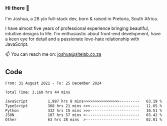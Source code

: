 ### Hi there 👋

I'm Joshua, a 28 y/o full-stack dev, born & raised in Pretoria, South Africa. 

I have almost five years of professional experience bringing beautiful, intuitive designs to life. I'm enthusiastic about front-end development, have a keen eye for detail and a passionate love-hate relationship with JavaScript.

📫 You can reach me on: joshua@sitelab.co.za

## **Code**

<!--START_SECTION:waka-->

```txt
From: 31 August 2021 - To: 25 December 2024

Total Time: 3,160 hrs 44 mins

JavaScript         1,997 hrs 8 mins>>>>>>>>>>>>>>>>---------   63.19 %
TypeScript         368 hrs 21 mins >>>----------------------   11.65 %
Python             332 hrs 15 mins >>>----------------------   10.51 %
JSON               107 hrs 57 mins >------------------------   03.42 %
Other              63 hrs 28 mins  >------------------------   02.01 %
```

<!--END_SECTION:waka-->
